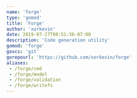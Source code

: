 ```yaml
---
name: 'forge'
type: 'gomod'
title: 'Forge'
author: 'xorkevin'
date: 2019-07-27T00:51:56-07:00
description: 'Code generation utility'
gomod: 'forge'
govcs: 'git'
gorepourl: 'https://github.com/xorkevin/forge'
aliases:
 - /forge/cmd
 - /forge/model
 - /forge/validation
 - /forge/writefs
---
```

